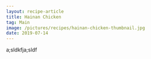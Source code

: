 ```yaml
---
layout: recipe-article
title: Hainan Chicken
tag: Main
image: /pictures/recipes/hainan-chicken-thumbnail.jpg
date: 2019-07-14
---
```


a;sldkfja;sldf